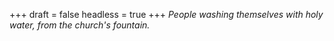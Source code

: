 
+++
draft = false
headless = true
+++
_People washing themselves with holy water, from the church's fountain._
